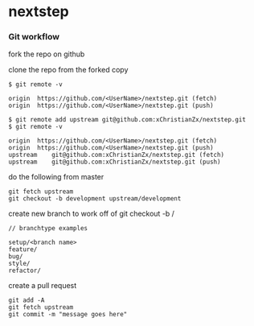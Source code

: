 
# nextstep

### Git workflow

fork the repo on github

clone the repo from the forked copy

    $ git remote -v

    origin	https://github.com/<UserName>/nextstep.git (fetch)
    origin	https://github.com/<UserName>/nextstep.git (push)

    $ git remote add upstream git@github.com:xChristianZx/nextstep.git
    $ git remote -v

    origin	https://github.com/<UserName>/nextstep.git (fetch)
    origin	https://github.com/<UserName>/nextstep.git (push)
    upstream	git@github.com:xChristianZx/nextstep.git (fetch)
    upstream	git@github.com:xChristianZx/nextstep.git (push)

do the following from master

    git fetch upstream
    git checkout -b development upstream/development

create new branch to work off of
    git checkout -b <branchType>/<branch name>

    // branchtype examples

    setup/<branch name>
    feature/
    bug/
    style/
    refactor/


create a pull request

    git add -A
    git fetch upstream
    git commit -m "message goes here"
